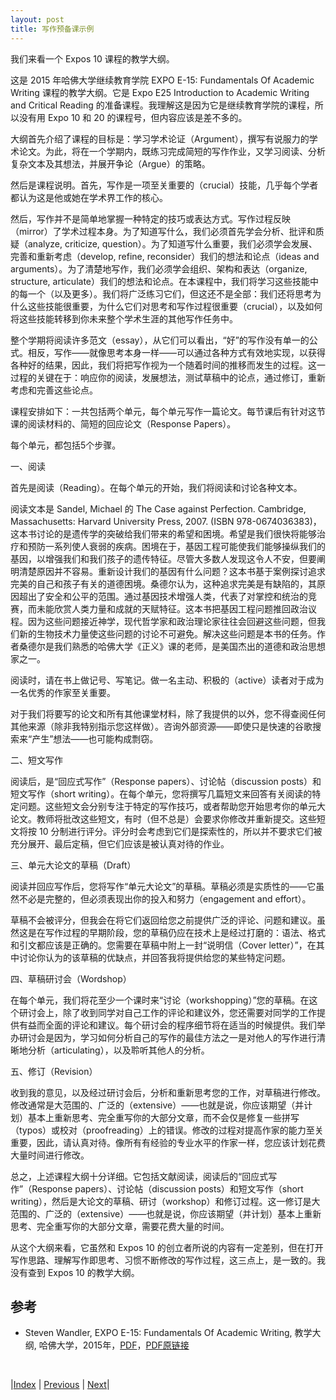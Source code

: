 ```yaml
---
layout: post
title: 写作预备课示例
---
```


我们来看一个 Expos 10 课程的教学大纲。

这是 2015 年哈佛大学继续教育学院 EXPO E-15: Fundamentals Of Academic Writing 课程的教学大纲。它是 Expo E25 Introduction to Academic Writing and Critical Reading 的准备课程。我理解这是因为它是继续教育学院的课程，所以没有用 Expo 10 和 20 的课程号，但内容应该是差不多的。

大纲首先介绍了课程的目标是：学习学术论证（Argument），撰写有说服力的学术论文。为此，将在一个学期内，既练习完成简短的写作作业，又学习阅读、分析复杂文本及其想法，并展开争论（Argue）的策略。

然后是课程说明。首先，写作是一项至关重要的（crucial）技能，几乎每个学者都认为这是他或她在学术界工作的核心。

然后，写作并不是简单地掌握一种特定的技巧或表达方式。写作过程反映（mirror）了学术过程本身。为了知道写什么，我们必须首先学会分析、批评和质疑（analyze, criticize, question）。为了知道写什么重要，我们必须学会发展、完善和重新考虑（develop, refine, reconsider）我们的想法和论点（ideas and arguments）。为了清楚地写作，我们必须学会组织、架构和表达（organize, structure, articulate）我们的想法和论点。在本课程中，我们将学习这些技能中的每一个（以及更多）。我们将广泛练习它们，但这还不是全部：我们还将思考为什么这些技能很重要，为什么它们对思考和写作过程很重要（crucial），以及如何将这些技能转移到你未来整个学术生涯的其他写作任务中。

整个学期将阅读许多范文（essay），从它们可以看出，“好”的写作没有单一的公式。相反，写作——就像思考本身一样——可以通过各种方式有效地实现，以获得各种好的结果，因此，我们将把写作视为一个随着时间的推移而发生的过程。这一过程的关键在于：响应你的阅读，发展想法，测试草稿中的论点，通过修订，重新考虑和完善这些论点。

课程安排如下：一共包括两个单元，每个单元写作一篇论文。每节课后有针对这节课的阅读材料的、简短的回应论文（Response Papers）。

每个单元，都包括5个步骤。

一、阅读

首先是阅读（Reading）。在每个单元的开始，我们将阅读和讨论各种文本。

阅读文本是 Sandel, Michael 的 The Case against Perfection. Cambridge, Massachusetts: Harvard University Press, 2007. (ISBN 978-0674036383)，这本书讨论的是遗传学的突破给我们带来的希望和困境。希望是我们很快将能够治疗和预防一系列使人衰弱的疾病。困境在于，基因工程可能使我们能够操纵我们的基因，以增强我们和我们孩子的遗传特征。尽管大多数人发现这令人不安，但要阐明清楚原因并不容易。重新设计我们的基因有什么问题？这本书基于案例探讨追求完美的自己和孩子有关的道德困境。桑德尔认为，这种追求完美是有缺陷的，其原因超出了安全和公平的范围。通过基因技术增强人类，代表了对掌控和统治的竞赛，而未能欣赏人类力量和成就的天赋特征。这本书把基因工程问题推回政治议程。因为这些问题接近神学，现代哲学家和政治理论家往往会回避这些问题，但我们新的生物技术力量使这些问题的讨论不可避免。解决这些问题是本书的任务。作者桑德尔是我们熟悉的哈佛大学《正义》课的老师，是美国杰出的道德和政治思想家之一。

阅读时，请在书上做记号、写笔记。做一名主动、积极的（active）读者对于成为一名优秀的作家至关重要。

对于我们将要写的论文和所有其他课堂材料，除了我提供的以外，您不得查阅任何其他来源（除非我特别指示您这样做）。咨询外部资源——即使只是快速的谷歌搜索来“产生”想法——也可能构成剽窃。

二、短文写作

阅读后，是“回应式写作”（Response papers）、讨论帖（discussion posts）和短文写作（short writing）。在每个单元，您将撰写几篇短文来回答有关阅读的特定问题。这些短文会分别专注于特定的写作技巧，或者帮助您开始思考你的单元大论文。教师将批改这些短文，有时（但不总是）会要求你修改并重新提交。这些短文将按 10 分制进行评分。评分时会考虑到它们是探索性的，所以并不要求它们被充分展开、最后定稿，但它们应该是被认真对待的作业。

三、单元大论文的草稿（Draft）

阅读并回应写作后，您将写作“单元大论文”的草稿。草稿必须是实质性的——它虽然不必是完整的，但必须表现出你的投入和努力（engagement and effort）。

草稿不会被评分，但我会在将它们返回给您之前提供广泛的评论、问题和建议。虽然这是在写作过程的早期阶段，您的草稿仍应在技术上是经过打磨的：语法、格式和引文都应该是正确的。您需要在草稿中附上一封“说明信（Cover letter）”，在其中讨论你认为的该草稿的优缺点，并回答我将提供给您的某些特定问题。

四、草稿研讨会（Wordshop）

在每个单元，我们将花至少一个课时来“讨论（workshopping）”您的草稿。在这个研讨会上，除了收到同学对自己工作的评论和建议外，您还需要对同学的工作提供有益而全面的评论和建议。每个研讨会的程序细节将在适当的时候提供。我们举办研讨会是因为，学习如何分析自己的写作的最佳方法之一是对他人的写作进行清晰地分析（articulating），以及聆听其他人的分析。

五、修订（Revision）

收到我的意见，以及经过研讨会后，分析和重新思考您的工作，对草稿进行修改。修改通常是大范围的、广泛的（extensive）——也就是说，你应该期望（并计划）基本上重新思考、完全重写你的大部分文章，而不会仅是修复一些拼写（typos）或校对（proofreading）上的错误。修改的过程对提高作家的能力至关重要，因此，请认真对待。像所有有经验的专业水平的作家一样，您应该计划花费大量时间进行修改。

总之，上述课程大纲十分详细。它包括文献阅读，阅读后的“回应式写作”（Response papers）、讨论帖（discussion posts）和短文写作（short writing），然后是大论文的草稿、研讨（workshop）和修订过程。这一修订是大范围的、广泛的（extensive）——也就是说，你应该期望（并计划）基本上重新思考、完全重写你的大部分文章，需要花费大量的时间。

从这个大纲来看，它虽然和 Expos 10 的创立者所说的内容有一定差别，但在打开写作思路、理解写作即思考、习惯不断修改的写作过程，这三点上，是一致的。我没有查到 Expos 10 的教学大纲。

## 参考

- Steven Wandler, EXPO E-15: Fundamentals Of Academic Writing, 教学大纲, 哈佛大学，2015年，[PDF](../../assets/english/exp15.pdf)，[PDF原链接](https://canvas.harvard.edu/courses/4366/files/834716/download?verifier=dAFP5EaNhUtHt4A4XwZUQ6fCDiVN3Nsnf86CHRUG&wrap=1
)

<br/>

|[Index](../) | [Previous](3-4-exp10) | [Next](3-6-exp20)|
